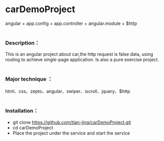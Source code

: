 # carDemoProject
angular + app.config + app.controller + angular.module + $http
<br>
<br>
### Description：
This is an angular project about car,the http request is false data, using routing to achieve single-page application. Is also a pure exercise project.
<br>
<br>
### Major technique ：
html、css、zepto、angular、swiper、iscroll、jquery、$http
<br>
<br>

### Installation：
* git clone https://github.com/tian-jing/carDemoProject.git
* cd carDemoProject
* Place the project under the service and start the service

